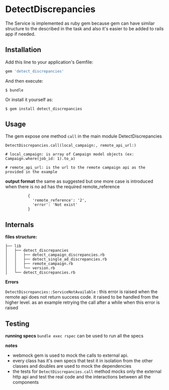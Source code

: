 # DetectDiscrepancies

The Service is implemented as ruby gem because gem can have similar structure to the described in the task and also it's  easier to be added to rails app if needed. 
      
## Installation

Add this line to your application's Gemfile:

```ruby
gem 'detect_discrepancies'
```

And then execute:

    $ bundle

Or install it yourself as:

    $ gem install detect_discrepancies

## Usage

The gem expose one method `call` in the main module DetectDiscrepancies 

```
DetectDiscrepancies.call(local_campaign:, remote_api_url:)

# local_campaign: is array of Campaign model objects (ex: Campaign.where(job_id: 1).to_a)

# remote_api_url: is the url to the remote campaign api as the provided in the example
```
**output format**
 the same as suggested but one more case is introduced when there is no ad has the required remote_reference
 ```
           {
             'remote_reference': '2',
             'error': 'Not exist'
           }
 ```
 
## Internals 

**files structure:**
```
├── lib
│   ├── detect_discrepancies
│   │   ├── detect_campaign_discrepancies.rb
│   │   ├── detect_single_ad_discrepancies.rb
│   │   ├── remote_campaign.rb
│   │   └── version.rb
│   └── detect_discrepancies.rb
```

**Errors**

`DetectDiscrepancies::ServiceNotAvailable` : this error is raised when the remote api does not return success code. it raised to be handled from the higher level. as an example retrying the call after a while when this error is raised

## Testing      

**running specs**
`bundle exec rspec` can be used to run all the specs 

**notes**
- webmock gem is used to mock the calls to external api.
- every class has it's own specs that test it in isolation from the other classes and doubles are used to mock the dependencies 
- the tests for `DetectDiscrepancies.call` method mocks only the external http api and test the real code and the interactions between all the components   